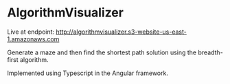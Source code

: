# AlgorithmVisualizer

Live at endpoint:    http://algorithmvisualizer.s3-website-us-east-1.amazonaws.com

Generate a maze and then find the shortest path solution using the breadth-first algorithm.

Implemented using Typescript in the Angular framework.
